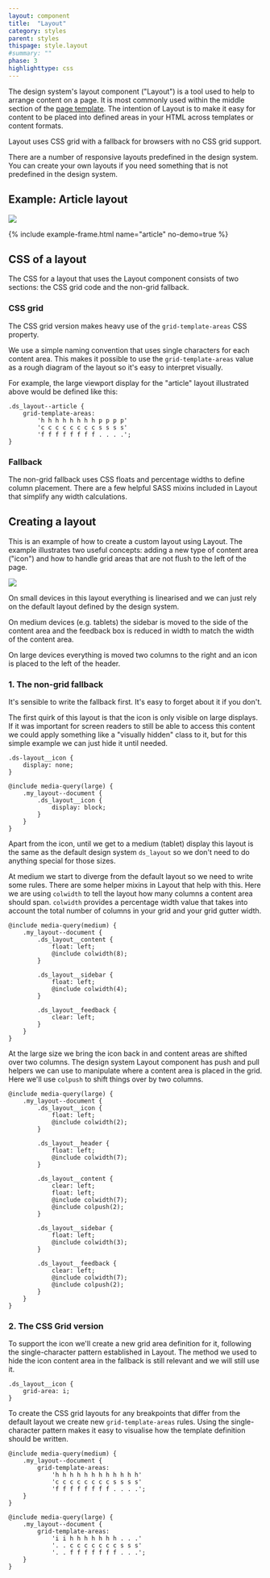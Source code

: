 ```yaml
---
layout: component
title:  "Layout"
category: styles
parent: styles
thispage: style.layout
#summary: ""
phase: 3
highlighttype: css
---
```

The design system's layout component ("Layout") is a tool used to help to arrange content on a page. It is most commonly used within the middle section of the [page template](/styles/page-template). The intention of Layout is to make it easy for content to be placed into defined areas in your HTML across templates or content formats.

Layout uses CSS grid with a fallback for browsers with no CSS grid support.

There are a number of responsive layouts predefined in the design system. You can create your own layouts if you need something that is not predefined in the design system.

## Example: Article layout

<img src="/assets/images/examples/article-layout.svg"/>

{% include example-frame.html name="article" no-demo=true %}

## CSS of a layout

The CSS for a layout that uses the Layout component consists of two sections: the CSS grid code and the non-grid fallback.

### CSS grid

The CSS grid version makes heavy use of the `grid-template-areas` CSS property.

We use a simple naming convention that uses single characters for each content area. This makes it possible to use the `grid-template-areas` value as a rough diagram of the layout so it's easy to interpret visually.

For example, the large viewport display for the "article" layout illustrated above would be defined like this:

    .ds_layout--article {
        grid-template-areas:
            'h h h h h h h h p p p p'
            'c c c c c c c c s s s s'
            'f f f f f f f f . . . .';
    }

### Fallback

The non-grid fallback uses CSS floats and percentage widths to define column placement. There are a few helpful SASS mixins included in Layout that simplify any width calculations.

## Creating a layout

This is an example of how to create a custom layout using Layout. The example illustrates two useful concepts: adding a new type of content area ("icon") and how to handle grid areas that are not flush to the left of the page.

<img src="/assets/images/examples/complex-document-layout.svg"/>

On small devices in this layout everything is linearised and we can just rely on the default layout defined by the design system.

On medium devices (e.g. tablets) the sidebar is moved to the side of the content area and the feedback box is reduced in width to match the width of the content area.

On large devices everything is moved two columns to the right and an icon is placed to the left of the header.

### 1. The non-grid fallback

It's sensible to write the fallback first. It's easy to forget about it if you don't.

The first quirk of this layout is that the icon is only visible on large displays. If it was important for screen readers to still be able to access this content we could apply something like a "visually hidden" class to it, but for this simple example we can just hide it until needed.

    .ds-layout__icon {
        display: none;
    }

    @include media-query(large) {
        .my_layout--document {
            .ds_layout__icon {
                display: block;
            }
        }
    }

Apart from the icon, until we get to a medium (tablet) display this layout is the same as the default design system `ds_layout` so we don't need to do anything special for those sizes.

At medium we start to diverge from the default layout so we need to write some rules. There are some helper mixins in Layout that help with this. Here we are using `colwidth` to tell the layout how many columns a content area should span. `colwidth` provides a percentage width value that takes into account the total number of columns in your grid and your grid gutter width.

    @include media-query(medium) {
        .my_layout--document {
            .ds_layout__content {
                float: left;
                @include colwidth(8);
            }

            .ds_layout__sidebar {
                float: left;
                @include colwidth(4);
            }

            .ds_layout__feedback {
                clear: left;
            }
        }
    }

At the large size we bring the icon back in and content areas are shifted over two columns. The design system Layout component has push and pull helpers we can use to manipulate where a content area is placed in the grid. Here we'll use `colpush` to shift things over by two columns.

    @include media-query(large) {
        .my_layout--document {
            .ds_layout__icon {
                float: left;
                @include colwidth(2);
            }

            .ds_layout__header {
                float: left;
                @include colwidth(7);
            }

            .ds_layout__content {
                clear: left;
                float: left;
                @include colwidth(7);
                @include colpush(2);
            }

            .ds_layout__sidebar {
                float: left;
                @include colwidth(3);
            }

            .ds_layout__feedback {
                clear: left;
                @include colwidth(7);
                @include colpush(2);
            }
        }
    }

### 2. The CSS Grid version

To support the icon we'll create a new grid area definition for it, following the single-character pattern established in Layout. The method we used to hide the icon content area in the fallback is still relevant and we will still use it.

    .ds_layout__icon {
        grid-area: i;
    }

To create the CSS grid layouts for any breakpoints that differ from the default layout we create new `grid-template-areas` rules. Using the single-character pattern makes it easy to visualise how the template definition should be written.

    @include media-query(medium) {
        .my_layout--document {
            grid-template-areas:
                'h h h h h h h h h h h h'
                'c c c c c c c c s s s s'
                'f f f f f f f f . . . .';
        }
    }

    @include media-query(large) {
        .my_layout--document {
            grid-template-areas:
                'i i h h h h h h h . . .'
                '. . c c c c c c c s s s'
                '. . f f f f f f f . . .';
        }
    }
